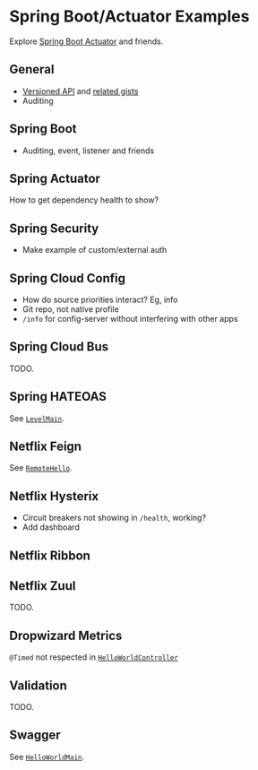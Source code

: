 # Spring Boot/Actuator Examples

Explore [Spring Boot Actuator](https://spring.io/guides/gs/actuator-service/)
and friends.

## General

- [Versioned API](http://stackoverflow.com/questions/20198275/how-to-manage-rest-api-versioning-with-spring)
    and [related gists](https://gist.github.com/warmuuh/67797f5910a64954c7df)
- Auditing

## Spring Boot

- Auditing, event, listener and friends

## Spring Actuator

How to get dependency health to show?

## Spring Security

- Make example of custom/external auth

## Spring Cloud Config

- How do source priorities interact? Eg, info
- Git repo, not native profile
- `/info` for config-server without interfering with other apps

## Spring Cloud Bus

TODO.

## Spring HATEOAS

See [`LevelMain`](level/src/main/java/hello/LevelMain.java).

## Netflix Feign

See [`RemoteHello`](local/src/main/java/hello/RemoteHello.java).

## Netflix Hysterix

- Circuit breakers not showing in `/health`, working?
- Add dashboard

## Netflix Ribbon

## Netflix Zuul

TODO.

## Dropwizard Metrics

`@Timed` not respected in [`HelloWorldController`](local/src/main/java/hello/HelloWorldController.java)

## Validation

TODO.

## Swagger

See [`HelloWorldMain`](local/src/main/java/hello/HelloWorldMain.java).
